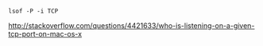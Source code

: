 ```
lsof -P -i TCP
```

http://stackoverflow.com/questions/4421633/who-is-listening-on-a-given-tcp-port-on-mac-os-x